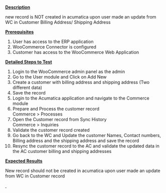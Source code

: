 
<div class="wiki-content">
<p><u><strong>Description</strong></u></p>
<p>new record is NOT created in acumatica upon user made an update from WC in Customer Billing Address/ Shipping Address</p>
<p><u><strong>Prerequisites</strong></u></p>
<ol>
<li>User has access to the ERP application</li>
<li>WooCommerce Connector is configured</li>
<li>Customer has access to the WooCommerce Web Application</li></ol>
<p><u><strong>Detailed Steps to Test</strong></u></p>
<ol>
<li>Login to the WooCommerce admin panel as the admin</li>
<li>Go to the User module and Click on Add New&nbsp;</li>
<li>Create a customer with billing address and shipping address (Two different data)</li>
<li>Save the record</li>
<li>Login to the Acumatica application and navigate to the Commerce module</li>
<li>Prepare and Process the customer record<br />Commerce &gt; Processes</li>
<li>Open the Customer record from Sync History<br />Commerce &gt; Inquiries</li>
<li>Validate the customer record created</li>
<li>Go back to the WC and Update the customer Names, Contact numbers, Billing address and the shipping address and save the record</li>
<li>Resync the customer record to the AC and validate the updated data in the AC customer billing and shipping addresses</li></ol>
<p><u><strong>Expected Results</strong></u></p>
<p>New record should not be created in acumatica upon user made an update from WC in Customer record</p></div>
<div>
<div><a class="like-button" href="https://wiki.acumatica.com/pages/viewpage.action?pageId=136249967"><span class="aui-icon aui-icon-small aui-iconfont-like" style="color: rgb(112,112,112);">&nbsp;</span></a></div></div>
